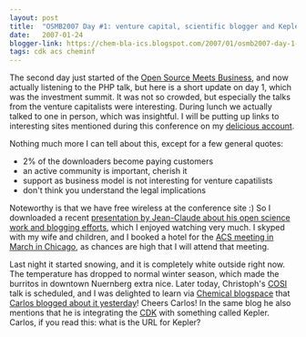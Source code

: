 ```yaml
---
layout: post
title:  "OSMB2007 Day #1: venture capital, scientific blogger and Kepler"
date:   2007-01-24
blogger-link: https://chem-bla-ics.blogspot.com/2007/01/osmb2007-day-1-venture-capital.html
tags: cdk acs cheminf
---
```


The second day just started of the [Open Source Meets Business](http://www.heise.de/veranstaltungen/2007/ho_osb/en/),
and now actually listening to the PHP talk, but here is a short update on day 1, which was the investment summit. It
was not so crowded, but especially the talks from the venture capitalists were interesting. During lunch we actually
talked to one in person, which was insightful. I will be putting up links to interesting sites mentioned during this
conference on my [delicious account](http://del.icio.us/egonw/OSMB2007).

Nothing much more I can tell about this, except for a few general quotes:

* 2% of the downloaders become paying customers
* an active community is important, cherish it
* support as business model is not interesting for venture capatilists
* don't think you understand the legal implications

Noteworthy is that we have free wireless at the conference site :) So I downloaded a recent
[presentation by Jean-Claude about his open science work and blogging efforts](http://drexel-coas-talks-mp3-podcast.blogspot.com/2007/01/nc-science-blogging-conference.html),
which I enjoyed watching very much. I skyped with my wife and children, and I booked a hotel for the
[ACS meeting in March in Chicago](http://www.chemistry.org/portal/a/c/s/1/acsdisplay.html?DOC=meetings%5Cchicago2007%5Chome.html),
as chances are high that I will attend that meeting.

Last night it started snowing, and it is completely white outside right now. The temperature has dropped to normal
winter season, which made the burritos in downtown Nuernberg extra nice. Later today, Christoph's
[COSI](http://www.chemoinformatics.org/) talk is scheduled, and I was delighted to learn via
[Chemical blogspace](http://wiki.cubic.uni-koeln.de/cb/) that
[Carlos blogged about it yesterday](http://cszamudio.spaces.live.com/Blog/cns!9BCF6F9D6772B8F5!1461.entry)!
Cheers Carlos! In the same blog he also mentions that he is integrating the [CDK](http://cdk.sf.net/)
with something called Kepler. Carlos, if you read this: what is the URL for Kepler?
